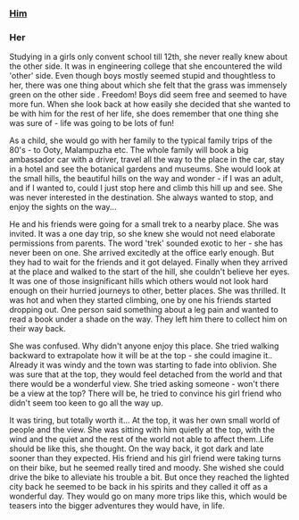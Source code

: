 
### [Him](index.md)

### Her

Studying in a girls only convent school till 12th, she never really knew about the other side. It was in engineering college that she encountered the wild 'other' side. Even though boys mostly seemed stupid and thoughtless to her, there was one thing about which she felt that the grass was immensely green on the other side . Freedom! Boys did seem free and seemed to have more fun. When she look back at how easily she decided that she wanted to be with him for the rest of her life, she does remember that one thing she was sure of - life was going to be lots of fun!

As a child, she would go with her family to the typical family trips of the 80's - to Ooty, Malampuzha etc. The whole family will book a big ambassador car with a driver, travel all the way to the place in the car, stay in a hotel and see the botanical gardens and museums. She would look at the small hills, the beautiful hills on the way and wonder - if I was an adult, and if I wanted to, could I just stop here and climb this hill up and see. She was never interested in the destination. She always wanted to stop, and enjoy the sights on the way...

He and his friends were going for a small trek to a nearby place. She was invited. It was a one day trip, so she knew she would not need elaborate permissions from parents. The word 'trek' sounded exotic to her - she has never been on one. She arrived excitedly at the office early enough. But they had to wait for the friends and it got delayed. Finally when they arrived at the place and walked to the start of the hill, she couldn't believe her eyes. It was one of those insignificant hills which others would not look hard enough on their hurried journeys to other, better places. She was thrilled. It was hot and when they started climbing, one by one his friends started dropping out. One person said something about a leg pain and wanted to read a book under a shade on the way. They left him there to collect him on their way back. 

She was confused. Why didn't anyone enjoy this place. She tried walking backward to extrapolate how it will be at the top - she could imagine it.. Already it was windy and the town was starting to fade into oblivion. She was sure that at the top, they would feel detached from the world and that there would be a wonderful view. She tried asking someone - won't there be a view at the top? There will be, he tried to convince his girl friend who didn't seem too keen to go all the way up.

It was tiring, but totally worth it... At the top, it was her own small world of people and the view. She was sitting with him quietly at the top, with the wind and the quiet and the rest of the world not able to affect them..Life should be like this, she thought. On the way back, it got dark and late sooner than they expected. His friend and his girl friend were taking turns on their bike, but he seemed really tired and moody. She wished she could drive the bike to alleviate his trouble a bit. But once they reached the lighted city back he seemed to be back in his spirits and they called it off as a wonderful day. They would go on many more trips like this, which would be teasers into the bigger adventures they would have, in life.
